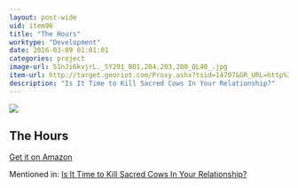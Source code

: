 ```yaml
---
layout: post-wide
uid: item96
title: "The Hours"
worktype: "Development"
date: 2016-03-09 01:01:01
categories: project
image-url: 51nJi6kvjrL._SY291_BO1,204,203,200_QL40_.jpg
item-url: http://target.georiot.com/Proxy.ashx?tsid=14707&GR_URL=http%3A%2F%2Fwww.amazon.com%2FHours-Novel-Michael-Cunningham%2Fdp%2F0312243022%2F
description: "Is It Time to Kill Sacred Cows In Your Relationship?"
---
```

<a href="http://target.georiot.com/Proxy.ashx?tsid=14707&GR_URL=http%3A%2F%2Fwww.amazon.com%2FHours-Novel-Michael-Cunningham%2Fdp%2F0312243022%2F" target="blank"><img src="../../../../img/thumbs/51nJi6kvjrL._SY291_BO1,204,203,200_QL40_.jpg" class="prod-img"></a>
<h2>The Hours</h2>
<p><a href="http://target.georiot.com/Proxy.ashx?tsid=14707&GR_URL=http%3A%2F%2Fwww.amazon.com%2FHours-Novel-Michael-Cunningham%2Fdp%2F0312243022%2F" target="blank">Get it on Amazon</a><p>
<p>Mentioned in: <a href="http://fourhourworkweek.com/2015/05/20/google-x/" target="blank">Is It Time to Kill Sacred Cows In Your Relationship?</a></p>
